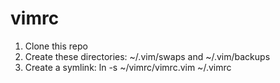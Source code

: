 # vimrc
1. Clone this repo
2. Create these directories: ~/.vim/swaps and ~/.vim/backups
3. Create a symlink: ln -s ~/vimrc/vimrc.vim ~/.vimrc
